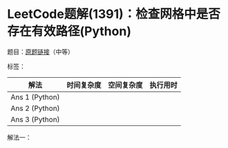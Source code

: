 # LeetCode题解(1391)：检查网格中是否存在有效路径(Python)

题目：[原题链接](https://leetcode-cn.com/problems/check-if-there-is-a-valid-path-in-a-grid/)（中等）

标签：

| 解法           | 时间复杂度 | 空间复杂度 | 执行用时 |
| -------------- | ---------- | ---------- | -------- |
| Ans 1 (Python) |            |            |          |
| Ans 2 (Python) |            |            |          |
| Ans 3 (Python) |            |            |          |

解法一：

